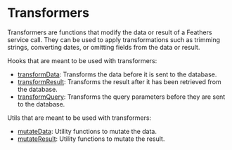 ---
---

# Transformers

Transformers are functions that modify the data or result of a Feathers service call. They can be used to apply transformations such as trimming strings, converting dates, or omitting fields from the data or result.

Hooks that are meant to be used with transformers:

- [transformData](/hooks/transform-data.html): Transforms the data before it is sent to the database.
- [transformResult](/hooks/transform-result.html): Transforms the result after it has been retrieved from the database.
- [transformQuery](/hooks/transform-query.html): Transforms the query parameters before they are sent to the database.

Utils that are meant to be used with transformers:

- [mutateData](/utils/mutate-data.html): Utility functions to mutate the data.
- [mutateResult](/utils/mutate-result.html): Utility functions to mutate the result.

<TransformersList />
